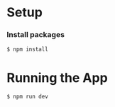 # Setup

### Install packages
```console
$ npm install
```

# Running the App
```console
$ npm run dev
```